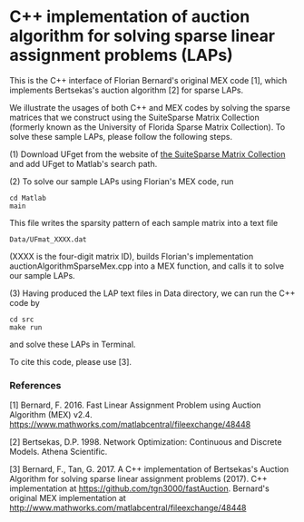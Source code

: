 # C++ implementation of auction algorithm for solving sparse linear assignment problems (LAPs)

This is the C++ interface of Florian Bernard's original MEX code [1], which implements Bertsekas's auction algorithm [2] for sparse LAPs.

We illustrate the usages of both C++ and MEX codes by solving the sparse matrices that we construct using the SuiteSparse Matrix Collection (formerly known as the University of Florida Sparse Matrix Collection). To solve these sample LAPs, please follow the following steps.

(1) Download UFget from the website of [the SuiteSparse Matrix Collection](http://www.cise.ufl.edu/research/sparse/matrices/) and add UFget to Matlab's search path.

(2) To solve our sample LAPs using Florian's MEX code, run 

    cd Matlab
    main

This file writes the sparsity pattern of each sample matrix into a text file 

    Data/UFmat_XXXX.dat 
    
(XXXX is the four-digit matrix ID), builds Florian's implementation auctionAlgorithmSparseMex.cpp into a MEX function, and calls it to solve our sample LAPs.

(3) Having produced the LAP text files in Data directory, we can run the C++ code by

	cd src
	make run
	
and solve these LAPs in Terminal.

To cite this code, please use [3].

### References

[1] Bernard, F. 2016. Fast Linear Assignment Problem using Auction Algorithm (MEX) v2.4. https://www.mathworks.com/matlabcentral/fileexchange/48448

[2] Bertsekas, D.P. 1998. Network Optimization: Continuous and Discrete Models. Athena Scientific.

[3] Bernard, F., Tan, G. 2017. A C++ implementation of Bertsekas's Auction Algorithm for solving sparse linear assignment problems (2017). C++ implementation at https://github.com/tgn3000/fastAuction. Bernard's original MEX implementation at http://www.mathworks.com/matlabcentral/fileexchange/48448
 

